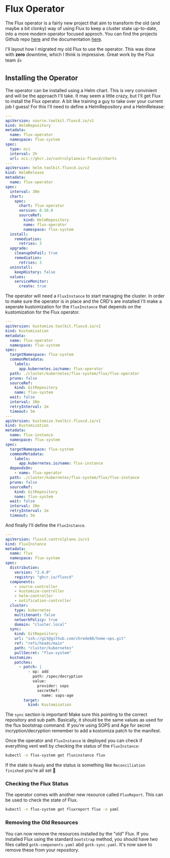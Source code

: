 # Flux Operator
The Flux operator is a fairly new project that aim to transform the old (and maybe a bit clonky) way of using Flux to keep a cluster state up-to-date, into a more modern operator focused approch. You can find the projects Github repo [here](https://github.com/controlplaneio-fluxcd/flux-operator) and the documentation [here](https://fluxcd.control-plane.io/operator/).

I'll layout how I migrated my old Flux to use the operator. This was done with **zero** downtime, which I think is impressive. Great work by the Flux team :+1:

## Installing the Operator
The operator can be installed using a Helm chart. This is very convinient and will be the approach I'll take. It may seem a little crazy, but I'll get Flux to install the Flux operator. A bit like training a guy to take over your current job I guess! For this I'll need to define a HelmRepository and a HelmRelease:

```yaml
---
apiVersion: source.toolkit.fluxcd.io/v1
kind: HelmRepository
metadata:
  name: flux-operator
  namespace: flux-system
spec:
  type: oci
  interval: 2h
  url: oci://ghcr.io/controlplaneio-fluxcd/charts
---
apiVersion: helm.toolkit.fluxcd.io/v2
kind: HelmRelease
metadata:
  name: flux-operator
spec:
  interval: 30m
  chart:
    spec:
      chart: flux-operator
      version: 0.10.0
      sourceRef:
        kind: HelmRepository
        name: flux-operator
        namespace: flux-system
  install:
    remediation:
      retries: 3
  upgrade:
    cleanupOnFail: true
    remediation:
      retries: 3
  uninstall:
    keepHistory: false
  values:
    serviceMonitor:
      create: true
```

The operator will need a `FluxInstance` to start managing the cluster. In order to make sure the operator is in place and the CRD's are installed I'll make a seperate kustomization for the `FluxInstance` that depends on the kustomization for the Flux operator.

```yaml
---
apiVersion: kustomize.toolkit.fluxcd.io/v1
kind: Kustomization
metadata:
  name: flux-operator
  namespace: flux-system
spec:
  targetNamespace: flux-system
  commonMetadata:
    labels:
      app.kubernetes.io/name: flux-operator
  path: ./cluster/kubernetes/flux-system/flux/flux-operator
  prune: false
  sourceRef:
    kind: GitRepository
    name: flux-system
  wait: false
  interval: 30m
  retryInterval: 1m
  timeout: 5m
---
apiVersion: kustomize.toolkit.fluxcd.io/v1
kind: Kustomization
metadata:
  name: flux-instance
  namespace: flux-system
spec:
  targetNamespace: flux-system
  commonMetadata:
    labels:
      app.kubernetes.io/name: flux-instance
  dependsOn:
    - name: flux-operator
  path: ./cluster/kubernetes/flux-system/flux/flux-instance
  prune: false
  sourceRef:
    kind: GitRepository
    name: flux-system
  wait: false
  interval: 30m
  retryInterval: 1m
  timeout: 5m
```

And finally I'll define the `FluxInstance`.

```yaml
---
apiVersion: fluxcd.controlplane.io/v1
kind: FluxInstance
metadata:
  name: flux
  namespace: flux-system
spec:
  distribution:
    version: "2.4.0"
    registry: "ghcr.io/fluxcd"
  components:
    - source-controller
    - kustomize-controller
    - helm-controller
    - notification-controller
  cluster:
    type: kubernetes
    multitenant: false
    networkPolicy: true
    domain: "cluster.local"
  sync:
    kind: GitRepository
    url: "ssh://git@github.com/chrede88/home-ops.git"
    ref: "refs/heads/main"
    path: "cluster/kubernetes"
    pullSecret: "flux-system"
  kustomize:
    patches:
      - patch: |
          - op: add
            path: /spec/decryption
            value:
              provider: sops
              secretRef:
                name: sops-age
        target:
          kind: Kustomization
```

The `sync` section is important! Make sure this pointing to the correct repository and sub path. Basically, it should be the same values as used for the flux bootstrap command. If you're using SOPS and Age for secret incryption/decryption remember to add a kostomiza patch to the manifest.

Once the operator and `FluxInstance` is deployed you can check if everything vent well by checking the status of the `FluxInstance`:

```zsh
kubectl -n flux-system get fluxinstance flux
```

If the state is `Ready` and the status is something like `Reconciliation finished` you're all set :tada:

### Checking the Flux Status
The operator comes with another new resource called `FluxReport`. This can be used to check the state of Flux.

```zsh
kubectl -n flux-system get fluxreport flux -o yaml
```

### Removing the Old Resources
You can now remove the resources installed by the "old" Flux. If you installed Flux using the standard `bootstrap` method, you should have two files called `gotk-components.yaml` abd `gotk-sync.yaml`. It's now save to remove these from your repository.